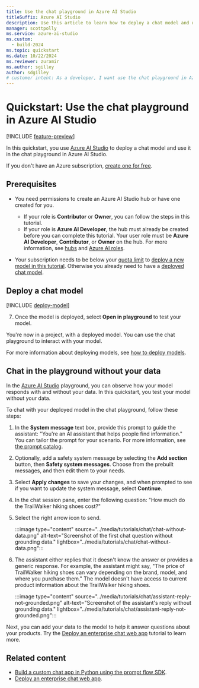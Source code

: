 ```yaml
---
title: Use the chat playground in Azure AI Studio
titleSuffix: Azure AI Studio
description: Use this article to learn how to deploy a chat model and use it in the chat playground in Azure AI Studio.
manager: scottpolly
ms.service: azure-ai-studio
ms.custom:
  - build-2024
ms.topic: quickstart
ms.date: 10/22/2024
ms.reviewer: zuramir
ms.author: sgilley
author: sdgilley
# customer intent: As a developer, I want use the chat playground in Azure AI Studio so I can work with generative AI.
---
```


# Quickstart: Use the chat playground in Azure AI Studio

[!INCLUDE [feature-preview](../includes/feature-preview.md)]

In this quickstart, you use [Azure AI Studio](https://ai.azure.com) to deploy a chat model and use it in the chat playground in Azure AI Studio.

If you don't have an Azure subscription, <a href="https://azure.microsoft.com/free/cognitive-services" target="_blank">create one for free</a>.

## Prerequisites

- You need permissions to create an Azure AI Studio hub or have one created for you.
    - If your role is **Contributor** or **Owner**, you can follow the steps in this tutorial.
    - If your role is **Azure AI Developer**, the hub must already be created before you can complete this tutorial. Your user role must be **Azure AI Developer**, **Contributor**, or **Owner** on the hub. For more information, see [hubs](../concepts/ai-resources.md) and [Azure AI roles](../concepts/rbac-ai-studio.md).

- Your subscription needs to be below your [quota limit](../how-to/quota.md) to [deploy a new model in this tutorial](#deploy-a-chat-model). Otherwise you already need to have a [deployed chat model](../how-to/deploy-models-openai.md).


## Deploy a chat model

[!INCLUDE [deploy-model](../includes/deploy-model.md)]

7. Once the model is deployed, select **Open in playground** to test your model.

You're now in a project, with a deployed model.  You can use the chat playground to interact with your model.

For more information about deploying models, see [how to deploy models](../how-to/deploy-models-openai.md).

## Chat in the playground without your data

In the [Azure AI Studio](https://ai.azure.com) playground, you can observe how your model responds with and without your data. In this quickstart, you test your model without your data.

To chat with your deployed model in the chat playground, follow these steps:

1. In the **System message** text box, provide this prompt to guide the assistant: "You're an AI assistant that helps people find information." You can tailor the prompt for your scenario. For more information, see [the prompt catalog](../what-is-ai-studio.md#prompt-catalog).
1. Optionally, add a safety system message by selecting the **Add section** button, then **Safety system messages**. Choose from the prebuilt messages, and then edit them to your needs.

1. Select **Apply changes** to save your changes, and when prompted to see if you want to update the system message, select **Continue**. 
1. In the chat session pane, enter the following question: "How much do the TrailWalker hiking shoes cost?"
1. Select the right arrow icon to send.

    :::image type="content" source="../media/tutorials/chat/chat-without-data.png" alt-text="Screenshot of the first chat question without grounding data." lightbox="../media/tutorials/chat/chat-without-data.png":::

1. The assistant either replies that it doesn't know the answer or provides a generic response. For example, the assistant might say, "The price of TrailWalker hiking shoes can vary depending on the brand, model, and where you purchase them." The model doesn't have access to current product information about the TrailWalker hiking shoes. 

    :::image type="content" source="../media/tutorials/chat/assistant-reply-not-grounded.png" alt-text="Screenshot of the assistant's reply without grounding data." lightbox="../media/tutorials/chat/assistant-reply-not-grounded.png":::

Next, you can add your data to the model to help it answer questions about your products. Try the [Deploy an enterprise chat web app](../tutorials/deploy-chat-web-app.md) tutorial to learn more.

## Related content

- [Build a custom chat app in Python using the prompt flow SDK](./get-started-code.md).
- [Deploy an enterprise chat web app](../tutorials/deploy-chat-web-app.md).
